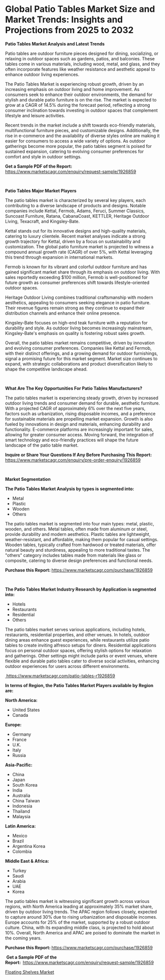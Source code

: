 <p><h1>Global Patio Tables Market Size and Market Trends: Insights and Projections from 2025 to 2032</h1></p><p><strong>Patio Tables Market Analysis and Latest Trends</strong></p>
<p><p>Patio tables are outdoor furniture pieces designed for dining, socializing, or relaxing in outdoor spaces such as gardens, patios, and balconies. These tables come in various materials, including wood, metal, and glass, and they often incorporate features like weather resistance and aesthetic appeal to enhance outdoor living experiences.</p><p>The Patio Tables Market is experiencing robust growth, driven by an increasing emphasis on outdoor living and home improvement. As consumers seek to enhance their outdoor environments, the demand for stylish and durable patio furniture is on the rise. The market is expected to grow at a CAGR of 14.5% during the forecast period, reflecting a strong consumer inclination towards investing in outdoor spaces that complement lifestyle and leisure activities.</p><p>Recent trends in the market include a shift towards eco-friendly materials, multifunctional furniture pieces, and customizable designs. Additionally, the rise in e-commerce and the availability of diverse styles online are making it easier for consumers to access a wide variety of options. As outdoor gatherings become more popular, the patio tables segment is poised for sustained expansion, catering to evolving consumer preferences for comfort and style in outdoor settings.</p></p>
<p><strong>Get a Sample PDF of the Report:&nbsp;</strong> <a href="https://www.marketscagr.com/enquiry/request-sample/1926859?utm_campaign=2095&utm_medium=2&utm_source=Github&utm_content=ia&utm_term=05042025&utm_id=patio-tables">https://www.marketscagr.com/enquiry/request-sample/1926859</a></p>
<p>&nbsp;</p>
<p><strong>Patio Tables Major Market Players</strong></p>
<p><p>The patio tables market is characterized by several key players, each contributing to a diverse landscape of products and designs. Notable companies include Kettal, Fermob, Adams, Feruci, Summer Classics, Suncoast Furniture, Ratana, CabanaCoast, KETTLER, Heritage Outdoor Living, Texacraft, and Kingsley-Bate.</p><p>Kettal stands out for its innovative designs and high-quality materials, catering to luxury clientele. Recent market analyses indicate a strong growth trajectory for Kettal, driven by a focus on sustainability and customization. The global patio furniture market is projected to witness a compound annual growth rate (CAGR) of over 5%, with Kettal leveraging this trend through expansion in international markets.</p><p>Fermob is known for its vibrant and colorful outdoor furniture and has gained significant market share through its emphasis on outdoor living. With sales reportedly exceeding $100 million, Fermob is well-positioned for future growth as consumer preferences shift towards lifestyle-oriented outdoor spaces.</p><p>Heritage Outdoor Living combines traditional craftsmanship with modern aesthetics, appealing to consumers seeking elegance in patio furniture. Their revenue figures remain strong as they continue to expand their distribution channels and enhance their online presence. </p><p>Kingsley-Bate focuses on high-end teak furniture with a reputation for durability and style. As outdoor living becomes increasingly mainstream, Kingsley-Bate's emphasis on quality is fostering robust sales growth.</p><p>Overall, the patio tables market remains competitive, driven by innovation and evolving consumer preferences. Companies like Kettal and Fermob, with their distinct offerings, and a growing demand for outdoor furnishings, signal a promising future for this market segment. Market size continues to expand, with strategic collaborations and product diversification likely to shape the competitive landscape ahead.</p></p>
<p>&nbsp;</p>
<p><strong>What Are The Key Opportunities For Patio Tables Manufacturers?</strong></p>
<p><p>The patio tables market is experiencing steady growth, driven by increased outdoor living trends and consumer demand for durable, aesthetic furniture. With a projected CAGR of approximately 6% over the next five years, factors such as urbanization, rising disposable incomes, and a preference for sustainable materials are propelling market expansion. Growth is also fueled by innovations in design and materials, enhancing durability and functionality. E-commerce platforms are increasingly important for sales, allowing for greater consumer access. Moving forward, the integration of smart technology and eco-friendly practices will shape the future landscape of the patio table market.</p></p>
<p><strong>Inquire or Share Your Questions If Any Before Purchasing This Report:</strong> <a href="https://www.marketscagr.com/enquiry/pre-order-enquiry/1926859?utm_campaign=2095&utm_medium=2&utm_source=Github&utm_content=ia&utm_term=05042025&utm_id=patio-tables">https://www.marketscagr.com/enquiry/pre-order-enquiry/1926859</a></p>
<p>&nbsp;</p>
<p><strong>Market Segmentation</strong></p>
<p><strong>The Patio Tables Market Analysis by types is segmented into:</strong></p>
<p><ul><li>Metal</li><li>Plastic</li><li>Wooden</li><li>Others</li></ul></p>
<p><p>The patio tables market is segmented into four main types: metal, plastic, wooden, and others. Metal tables, often made from aluminum or steel, provide durability and modern aesthetics. Plastic tables are lightweight, weather-resistant, and affordable, making them popular for casual settings. Wooden tables, typically crafted from hardwood or treated materials, offer natural beauty and sturdiness, appealing to more traditional tastes. The "others" category includes tables made from materials like glass or composite, catering to diverse design preferences and functional needs.</p></p>
<p><strong>Purchase this Report:&nbsp;</strong><a href="https://www.marketscagr.com/purchase/1926859?utm_campaign=2095&utm_medium=2&utm_source=Github&utm_content=ia&utm_term=05042025&utm_id=patio-tables">https://www.marketscagr.com/purchase/1926859</a></p>
<p>&nbsp;</p>
<p><strong>The Patio Tables Market Industry Research by Application is segmented into:</strong></p>
<p><ul><li>Hotels</li><li>Restaurants</li><li>Residential</li><li>Others</li></ul></p>
<p><p>The patio tables market serves various applications, including hotels, restaurants, residential properties, and other venues. In hotels, outdoor dining areas enhance guest experiences, while restaurants utilize patio tables to create inviting alfresco setups for diners. Residential applications focus on personal outdoor spaces, offering stylish options for relaxation and gatherings. Other settings might include parks or event venues, where flexible and durable patio tables cater to diverse social activities, enhancing outdoor experiences for users across different environments.</p></p>
<p><a href="https://www.marketscagr.com/patio-tables-r1926859?utm_campaign=2095&utm_medium=2&utm_source=Github&utm_content=ia&utm_term=05042025&utm_id=patio-tables">&nbsp;https://www.marketscagr.com/patio-tables-r1926859</a></p>
<p><strong>In terms of Region, the Patio Tables Market Players available by Region are:</strong></p>
<p>
    <p> <strong> North America: </strong>
        <ul>
            <li>United States</li>
            <li>Canada</li>
        </ul>
        </p> 
    <p> <strong> Europe: </strong>
        <ul>
            <li>Germany</li>
            <li>France</li>
            <li>U.K.</li>
            <li>Italy</li>
            <li>Russia</li>
        </ul>
        </p> 
    <p> <strong> Asia-Pacific: </strong>
        <ul>
            <li>China</li>
            <li>Japan</li>
            <li>South Korea</li>
            <li>India</li>
            <li>Australia</li>
            <li>China Taiwan</li>
            <li>Indonesia</li>
            <li>Thailand</li>
            <li>Malaysia</li>
        </ul>
        </p> 
    <p> <strong> Latin America: </strong>
        <ul>
            <li>Mexico</li>
            <li>Brazil</li>
            <li>Argentina Korea</li>
            <li>Colombia</li>
        </ul>
        </p> 
    <p> <strong> Middle East & Africa: </strong>
        <ul>
            <li>Turkey</li>
            <li>Saudi</li>
            <li>Arabia</li>
            <li>UAE</li>
            <li>Korea</li>
        </ul>
    </p>
    </p>
<p><p>The patio tables market is witnessing significant growth across various regions, with North America leading at approximately 35% market share, driven by outdoor living trends. The APAC region follows closely, expected to capture around 30% due to rising urbanization and disposable incomes. Europe accounts for 25% of the market, supported by a robust outdoor culture. China, with its expanding middle class, is projected to hold about 10%. Overall, North America and APAC are poised to dominate the market in the coming years.</p></p>
<p><strong>Purchase this Report: </strong><a href="https://www.marketscagr.com/purchase/1926859?utm_campaign=2095&utm_medium=2&utm_source=Github&utm_content=ia&utm_term=05042025&utm_id=patio-tables">https://www.marketscagr.com/purchase/1926859</a></p>
<p>&nbsp;<strong>Get a Sample PDF of the Report:&nbsp;&nbsp;</strong><a href="https://www.marketscagr.com/enquiry/request-sample/1926859?utm_campaign=2095&utm_medium=2&utm_source=Github&utm_content=ia&utm_term=05042025&utm_id=patio-tables">https://www.marketscagr.com/enquiry/request-sample/1926859</a></p>
<p><strong></strong></p>
<p><p><a href="https://github.com/mauripalmi/Market-Research-Report-List-6/blob/main/floating-shelves-market.md?utm_campaign=2095&utm_medium=2&utm_source=Github&utm_content=ia&utm_term=05042025&utm_id=patio-tables">Floating Shelves Market</a></p></p>